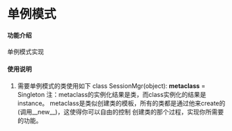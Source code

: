 # 单例模式

#### 功能介绍
单例模式实现

#### 使用说明

1. 需要单例模式的类使用如下
    class SessionMgr(object):
        __metaclass__ = Singleton
注：metaclass的实例化结果是类，而class实例化的结果是instance。
metaclass是类似创建类的模板，所有的类都是通过他来create的(调用__new__)，这使得你可以自由的控制
创建类的那个过程，实现你所需要的功能。

